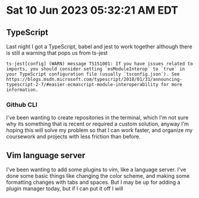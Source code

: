 # Sat 10 Jun 2023 05:32:21 AM EDT



## TypeScript
Last night I got a TypeScript, babel and jest to work together although there is still a warning that pops us from ts-jest

```
ts-jest[config] (WARN) message TS151001: If you have issues related to imports, you should consider setting `esModuleInterop` to `true` in your TypeScript configuration file (usually `tsconfig.json`). See https://blogs.msdn.microsoft.com/typescript/2018/01/31/announcing-typescript-2-7/#easier-ecmascript-module-interoperability for more information.
```


### Github CLI

I've been wanting to create repositories in the terminal, which I'm not sure why its something that is recent or required a custom solution, anyway I'm hoping this will solve my problem so that I can work faster, and organize my coursework and projects with less friction than before.


## Vim language server


I've been wanting to add some plugins to vim, like a language server. I've done some basic things like changing the color scheme, and making some formatting changes with tabs and spaces. But I may be up for adding a plugin manager today, but if I can put it off I will






